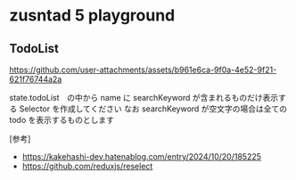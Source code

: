 # zusntad 5 playground

## TodoList

https://github.com/user-attachments/assets/b961e6ca-9f0a-4e52-9f21-621f76744a2a

state.todoList　の中から name に searchKeyword が含まれるものだけ表示する Selector を作成してください
なお searchKeyword が空文字の場合は全ての todo を表示するものとします

[参考]
- https://kakehashi-dev.hatenablog.com/entry/2024/10/20/185225
- https://github.com/reduxjs/reselect


